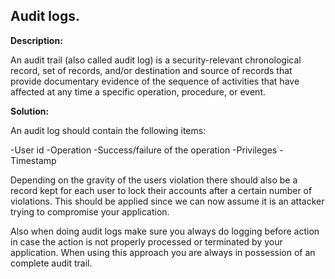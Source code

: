 
Audit logs.
-------

**Description:**

An audit trail (also called audit log) is a security-relevant chronological record, 
set of records, and/or destination and source of records that provide documentary 
evidence of the sequence of activities that have affected at any time a specific operation, 
procedure, or event.


**Solution:**

An audit log should contain the following items:

-User id
-Operation
-Success/failure of the operation
-Privileges
-Timestamp

Depending on the gravity of the users violation there should also be a record kept for
each user to lock their accounts after a certain number of violations. This should be 
applied since we can now assume it is an attacker trying to compromise your application.

Also when doing audit logs make sure you always do logging before action in case the
action is not properly processed or terminated by your application. When using this
approach you are always in possession of an complete audit trail.







	